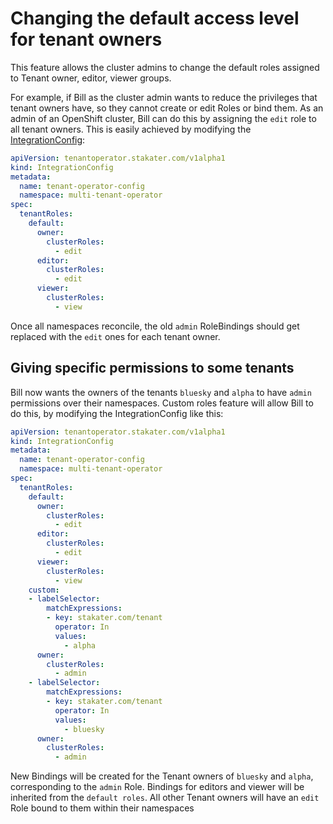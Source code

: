 # Changing the default access level for tenant owners

This feature allows the cluster admins to change the default roles assigned to Tenant owner, editor, viewer groups.

For example, if Bill as the cluster admin wants to reduce the privileges that tenant owners have, so they cannot create or edit Roles or bind them. As an admin of an OpenShift cluster, Bill can do this by assigning the `edit` role to all tenant owners. This is easily achieved by modifying the [IntegrationConfig](../how-to-guides/integration-config.md):

```yaml
apiVersion: tenantoperator.stakater.com/v1alpha1
kind: IntegrationConfig
metadata:
  name: tenant-operator-config
  namespace: multi-tenant-operator
spec:
  tenantRoles:
    default:
      owner:
        clusterRoles:
          - edit
      editor:
        clusterRoles:
          - edit
      viewer:
        clusterRoles:
          - view
```

Once all namespaces reconcile, the old `admin` RoleBindings should get replaced with the `edit` ones for each tenant owner.

## Giving specific permissions to some tenants

Bill now wants the owners of the tenants `bluesky` and `alpha` to have `admin` permissions over their namespaces. Custom roles feature will allow Bill to do this, by modifying the IntegrationConfig like this:

```yaml
apiVersion: tenantoperator.stakater.com/v1alpha1
kind: IntegrationConfig
metadata:
  name: tenant-operator-config
  namespace: multi-tenant-operator
spec:
  tenantRoles:
    default:
      owner:
        clusterRoles:
          - edit
      editor:
        clusterRoles:
          - edit
      viewer:
        clusterRoles:
          - view
    custom:
    - labelSelector:
        matchExpressions:
        - key: stakater.com/tenant
          operator: In
          values:
            - alpha
      owner:
        clusterRoles:
          - admin
    - labelSelector:
        matchExpressions:
        - key: stakater.com/tenant
          operator: In
          values:
            - bluesky
      owner:
        clusterRoles:
          - admin
```

New Bindings will be created for the Tenant owners of `bluesky` and `alpha`, corresponding to the `admin` Role. Bindings for editors and viewer will be inherited from the `default roles`. All other Tenant owners will have an `edit` Role bound to them within their namespaces
